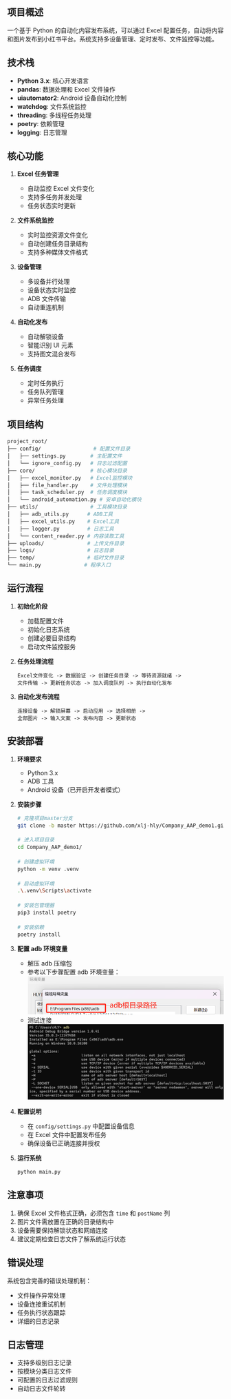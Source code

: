 ## 项目概述

一个基于 Python 的自动化内容发布系统，可以通过 Excel 配置任务，自动将内容和图片发布到小红书平台。系统支持多设备管理、定时发布、文件监控等功能。

## 技术栈

- **Python 3.x**: 核心开发语言
- **pandas**: 数据处理和 Excel 文件操作
- **uiautomator2**: Android 设备自动化控制
- **watchdog**: 文件系统监控
- **threading**: 多线程任务处理
- **poetry**: 依赖管理
- **logging**: 日志管理

## 核心功能

1. **Excel 任务管理**

   - 自动监控 Excel 文件变化
   - 支持多任务并发处理
   - 任务状态实时更新

2. **文件系统监控**

   - 实时监控资源文件变化
   - 自动创建任务目录结构
   - 支持多种媒体文件格式

3. **设备管理**

   - 多设备并行处理
   - 设备状态实时监控
   - ADB 文件传输
   - 自动重连机制

4. **自动化发布**

   - 自动解锁设备
   - 智能识别 UI 元素
   - 支持图文混合发布

5. **任务调度**
   - 定时任务执行
   - 任务队列管理
   - 异常任务处理

## 项目结构

```bash
project_root/
├── config/                 # 配置文件目录
│   ├── settings.py        # 主配置文件
│   └── ignore_config.py   # 日志过滤配置
├── core/                  # 核心模块目录
│   ├── excel_monitor.py   # Excel监控模块
│   ├── file_handler.py    # 文件处理模块
│   ├── task_scheduler.py  # 任务调度模块
│   └── android_automation.py # 安卓自动化模块
├── utils/                 # 工具模块目录
│   ├── adb_utils.py      # ADB工具
│   ├── excel_utils.py    # Excel工具
│   ├── logger.py         # 日志工具
│   └── content_reader.py # 内容读取工具
├── uploads/              # 上传文件目录
├── logs/                 # 日志目录
├── temp/                 # 临时文件目录
└── main.py              # 程序入口
```

## 运行流程

1. **初始化阶段**

   - 加载配置文件
   - 初始化日志系统
   - 创建必要目录结构
   - 启动文件监控服务

2. **任务处理流程**

   ```
   Excel文件变化 -> 数据验证 -> 创建任务目录 -> 等待资源就绪 ->
   文件传输 -> 更新任务状态 -> 加入调度队列 -> 执行自动化发布
   ```

3. **自动化发布流程**
   ```
   连接设备 -> 解锁屏幕 -> 启动应用 -> 选择相册 ->
   全部图片 -> 输入文案 -> 发布内容 -> 更新状态
   ```

## 安装部署

1. **环境要求**

   - Python 3.x
   - ADB 工具
   - Android 设备（已开启开发者模式）

2. **安装步骤**

   ```bash
   # 克隆项目master分支
   git clone -b master https://github.com/xlj-hly/Company_AAP_demo1.git

   # 进入项目目录
   cd Company_AAP_demo1/

   # 创建虚拟环境
   python -m venv .venv

   # 启动虚拟环境
   .\.venv\Scripts\activate

   # 安装包管理器
   pip3 install poetry

   # 安装依赖
   poetry install
   ```

3. **配置 adb 环境变量**

   - 解压 adb 压缩包
   - 参考以下步骤配置 adb 环境变量：
     ![配置adb环境变量说明](adb\adb.png)
   - 测试连接
     ![adb测试连接](adb\adb2.png)

4. **配置说明**

   - 在 `config/settings.py` 中配置设备信息
   - 在 Excel 文件中配置发布任务
   - 确保设备已正确连接并授权

5. **运行系统**
   ```bash
   python main.py
   ```

## 注意事项

1. 确保 Excel 文件格式正确，必须包含 `time` 和 `postName` 列
2. 图片文件需放置在正确的目录结构中
3. 设备需要保持解锁状态和网络连接
4. 建议定期检查日志文件了解系统运行状态

## 错误处理

系统包含完善的错误处理机制：

- 文件操作异常处理
- 设备连接重试机制
- 任务执行状态跟踪
- 详细的日志记录

## 日志管理

- 支持多级别日志记录
- 按模块分类日志文件
- 可配置的日志过滤规则
- 自动日志文件轮转
